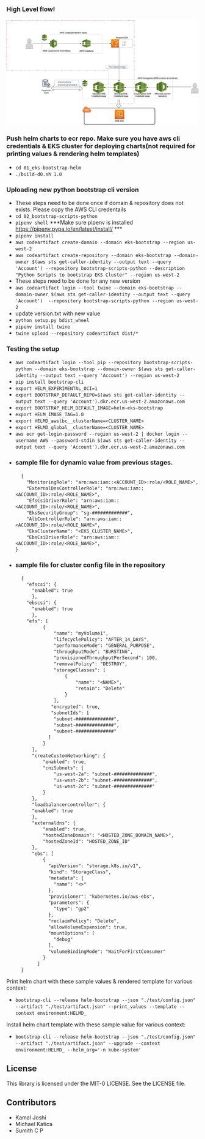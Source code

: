 ### High Level flow!

![bootstrap blog](https://github.com/aws-samples/eks-bootstrap-scripts/blob/main/bootstrap_eks.png)


### Push helm charts to ecr repo. Make sure you have aws cli credentials & EKS cluster for deploying charts(not required for printing values & rendering helm templates) 

- `cd 01_eks-bootstrap-helm`
- `./build-d0.sh 1.0` 

### Uploading new python bootstrap cli version
- These steps need to be done once  if domain & repository does not exists. Please copy the AWS CLI credentails
- `cd 02_bootstrap-scripts-python`
- `pipenv shell` ***Make sure pipenv is installed https://pipenv.pypa.io/en/latest/install/ ***
- `pipenv install`
- `aws codeartifact create-domain --domain eks-bootstrap --region us-west-2`
- `aws codeartifact create-repository --domain eks-bootstrap --domain-owner $(aws sts get-caller-identity --output text --query 'Account') --repository bootstrap-scripts-python --description "Python Scripts to bootstrap EKS Cluster" --region us-west-2` 
- These steps need to be done for any new version
- ` aws codeartifact login --tool twine --domain eks-bootstrap --domain-owner $(aws sts get-caller-identity --output text --query 'Account')  --repository bootstrap-scripts-python --region us-west-2 `
- update version.txt with new value
- `python setup.py bdist_wheel`
- `pipenv install twine`
- `twine upload --repository codeartifact dist/* `

### Testing the setup
- `aws codeartifact login --tool pip --repository bootstrap-scripts-python --domain eks-bootstrap --domain-owner $(aws sts get-caller-identity --output text --query 'Account') --region us-west-2`
- `pip install bootstrap-cli`
- `export HELM_EXPERIMENTAL_OCI=1`
- `export BOOTSTRAP_DEFAULT_REPO=$(aws sts get-caller-identity --output text --query 'Account').dkr.ecr.us-west-2.amazonaws.com`
- `export BOOTSTRAP_HELM_DEFAULT_IMAGE=helm-eks-bootstrap`
- `export HELM_IMAGE_TAG=1.0`
- `export HELMD_awslbc__clusterName=<CLUSTER_NAME>`
- `export HELMD_global__clusterName=<CLUSTER_NAME>`
- `aws ecr get-login-password --region us-west-2 | docker login --username AWS --password-stdin $(aws sts get-caller-identity --output text --query 'Account').dkr.ecr.us-west-2.amazonaws.com`
- ### sample file for dynamic value from previous stages. 
  ```
    {
      "MonitoringRole": "arn:aws:iam::<ACCOUNT_ID>:role/<ROLE_NAME>",
      "ExternalDnsControllerRole": "arn:aws:iam::<ACCOUNT_ID>:role/<ROLE_NAME>",
      "EfsCsiDriverRole": "arn:aws:iam::<ACCOUNT_ID>:role/<ROLE_NAME>",
      "EksSecurityGroup": "sg-#############",
      "AlbControllerRole": "arn:aws:iam::<ACCOUNT_ID>:role/<ROLE_NAME>",
      "EksClusterName": "<EKS_CLUSTER_NAME>",
      "EbsCsiDriverRole": "arn:aws:iam::<ACCOUNT_ID>:role/<ROLE_NAME>",
  }
  ```
- ### sample file for cluster config file in the repository 
  ```
    {
      "efscsi": {
        "enabled": true
        },
      "ebscsi": {
        "enabled": true
        },
      "efs": [
            {
                "name": "myVolume1",
                "lifecyclePolicy": "AFTER_14_DAYS",
                "performanceMode": "GENERAL_PURPOSE",
                "throughputMode": "BURSTING",
                "provisionedThroughputPerSecond": 100,
                "removalPolicy": "DESTROY",
                "storageClasses": [
                    {
                        "name": "<NAME>",
                        "retain": "Delete"
                    }
                ],
               "encrypted": true,
               "subnetIds": [
                "subnet-##############",
                "subnet-##############",
                "subnet-##############"
              ]
            }
        ],
        "createCustomNetworking": {
            "enabled": true,
            "cniSubnets": {
                "us-west-2a": "subnet-##############",
                "us-west-2b": "subnet-##############",
                "us-west-2c": "subnet-##############"
            }
        },
        "loadbalancercontroller": {
        "enabled": true
        },
        "externaldns": {
            "enabled": true,
            "hostedZoneDomain": "<HOSTED_ZONE_DOMAIN_NAME>",
            "hostedZoneId": "HOSTED_ZONE_ID"
        },
        "ebs": [
            {
              "apiVersion": "storage.k8s.io/v1",
              "kind": "StorageClass",
              "metadata": {
                "name": "<>"
              },
              "provisioner": "kubernetes.io/aws-ebs",
              "parameters": {
                "type": "gp2"
              },
              "reclaimPolicy": "Delete",
              "allowVolumeExpansion": true,
              "mountOptions": [
                "debug"
              ],
              "volumeBindingMode": "WaitForFirstConsumer"
            }
          ]
    }
    ```
Print helm chart with these sample values & rendered template for various context:
- `bootstrap-cli --release helm-bootstrap --json "./test/config.json" --artifact "./test/artifact.json" --print_values --template --context environment:HELMD_ `

Install helm chart template with these sample value for various context:
- `bootstrap-cli --release helm-bootstrap --json "./test/config.json" --artifact "./test/artifact.json" --upgrade --context environment:HELMD_ --helm_arg='-n kube-system'`

## License
This library is licensed under the MIT-0 LICENSE. See the LICENSE file.

## Contributors
- Kamal Joshi
- Michael Katica 
- Sumith C P


